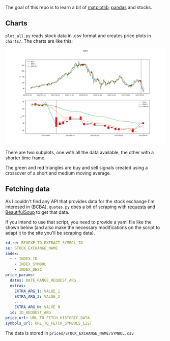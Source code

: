 
The goal of this repo is to learn a bit of [matplotlib](https://matplotlib.org), [pandas](https://pandas.pydata.org) and stocks.


Charts
------

`plot_all.py` reads stock data in .csv format and creates price plots in `charts/`. The charts are like this:

![](chart-1.png)


There are two subplots, one with all the data available, the other with a shorter time frame.

The green and red triangles are buy and sell signals created using a crossover of a short and medium moving average.


Fetching data
-------------

As I couldn't find any API that provides data for the stock exchange I'm interesed in (BCBA), `quotes.py` does a bit of scraping with [requests](https://github.com/psf/requests) and [BeautifulSoup](https://www.crummy.com/software/BeautifulSoup/) to get that data.

If you intend to use that script, you need to provide a yaml file like the shown below (and also make the necessary modifications on the script to adapt it to the site you'll be scraping data).

```yaml
id_re: REGEXP_TO_EXTRACT_SYMBOL_ID
se: STOCK_EXCHANGE_NAME
index:
  - - INDEX_ID
    - INDEX_SYMBOL
    - INDEX_DESC
price_params:
  dates: DATE_RANGE_REQUEST_ARG
  extras:
    EXTRA_ARG_1: VALUE_1
    EXTRA_ARG_2: VALUE_2
    ...
    EXTRA_ARG_N: VALUE_N
  id: ID_REQUEST_ARG
price_url: URL_TO_FETCH_HISTORIC_DATA
symbols_url: URL_TO_FETCH_SYMBOLS_LIST
```

The data is stored in `prices/STOCK_EXCHANGE_NAME/SYMBOL.csv`
